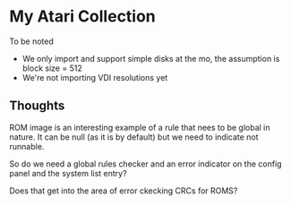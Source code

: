 # My Atari Collection

To be noted
- We only import and support simple disks at the mo, the assumption is block size = 512
- We're not importing VDI resolutions yet


## Thoughts

ROM image is an interesting example of a rule that nees to be global in nature. It 
can be null (as it is by default) but we need to indicate not runnable.

So do we need a global rules checker and an error indicator on the config panel and
the system list entry?

Does that get into the area of error ckecking CRCs for ROMS?



